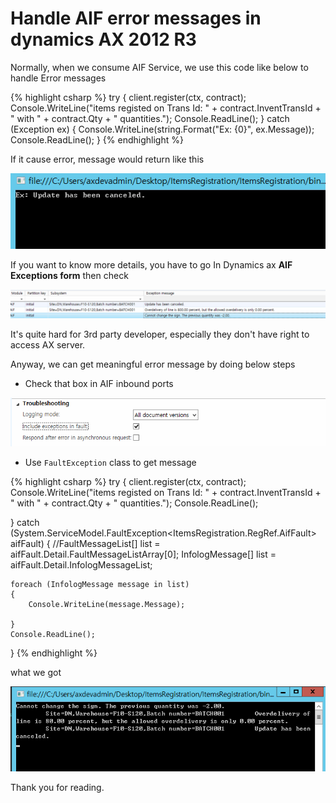 # Handle AIF error messages in dynamics AX 2012 R3


Normally, when we consume AIF Service, we use this code like below to handle Error messages

{% highlight csharp %}
try
{
	client.register(ctx, contract);
	Console.WriteLine("items registed on Trans Id: " + contract.InventTransId + " with " + contract.Qty + " quantities.");
	Console.ReadLine();
}
catch (Exception ex)
{
	Console.WriteLine(string.Format("Ex: {0}", ex.Message));
	Console.ReadLine();
}
{% endhighlight %}

If it cause error, message would return like this

![](/imagesposts/Handle-AIF-error-messages-in-dynamics-AX-2012-R3-1.png#center)

<!--more-->

If you want to know more details, you have to go In Dynamics ax **AIF Exceptions form** then check

![](/imagesposts/Handle-AIF-error-messages-in-dynamics-AX-2012-R3-2.png#center)

It's quite hard for 3rd party developer, especially they don't have right to access AX server.

Anyway, we can get meaningful error message by doing below steps

* Check that box in AIF inbound ports

![](/imagesposts/Handle-AIF-error-messages-in-dynamics-AX-2012-R3-3.png#center)

* Use `FaultException` class to get message

{% highlight csharp %}
try
{
	client.register(ctx, contract);
	Console.WriteLine("items registed on Trans Id: " + contract.InventTransId + " with " + contract.Qty + " quantities.");
	Console.ReadLine();

}
catch (System.ServiceModel.FaultException<ItemsRegistration.RegRef.AifFault> aifFault)
{
	//FaultMessageList[] list = aifFault.Detail.FaultMessageListArray[0];
	InfologMessage[] list = aifFault.Detail.InfologMessageList;

	foreach (InfologMessage message in list)
	{
		Console.WriteLine(message.Message);

	}
	Console.ReadLine();

}
{% endhighlight %}

what we got

![](/imagesposts/Handle-AIF-error-messages-in-dynamics-AX-2012-R3-4.png#center)

Thank you for reading.

